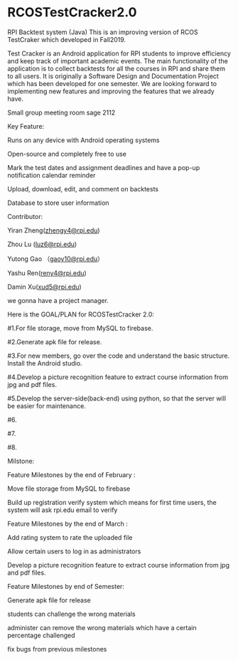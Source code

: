 # RCOSTestCracker2.0
RPI Backtest system (Java)
This is an improving version of RCOS TestCraker which developed in Fall2019.

Test Cracker is an Android application for RPI students to improve efficiency and keep track of important academic events. The main functionality of the application is to collect backtests for all the courses in RPI and share them to all users. It is originally a Software Design and Documentation Project which has been developed for one semester. We are looking forward to implementing new features and improving the features that we already have.

Small group meeting room sage 2112


Key Feature:

Runs on any device with Android operating systems

Open-source and completely free to use

Mark the test dates and assignment deadlines and have a pop-up notification calendar reminder

Upload, download, edit, and comment on backtests

Database to store user information


Contributor:

Yiran Zheng(zhengy4@rpi.edu)

Zhou Lu (luz6@rpi.edu)

Yutong Gao （gaoy10@rpi.edu）

Yashu Ren(reny4@rpi.edu)

Damin Xu(xud5@rpi.edu)





we gonna have a project manager. 


Here is the GOAL/PLAN for RCOSTestCracker 2.0:

#1.For file storage, move from MySQL to firebase.

#2.Generate apk file for release.

#3.For new members, go over the code and understand the basic structure. Install the Android studio.

#4.Develop a picture recognition feature to extract course information from jpg and pdf files.

#5.Develop the server-side(back-end) using python, so that the server will be easier for maintenance.

#6.

#7.

#8.


Milstone:


Feature Milestones by the end of February :

Move file storage from MySQL to firebase

Build up registration verify system which means for first time users, the system will ask rpi.edu email to verify


Feature Milestones by the end of March :

Add rating system to rate the uploaded file

Allow certain users to log in as administrators

Develop a picture recognition feature to extract course information from jpg and pdf files.


Feature Milestones by end of Semester:

Generate apk file for release

students can challenge the wrong materials

administer can remove the wrong materials which have a certain percentage challenged

fix bugs from previous milestones



